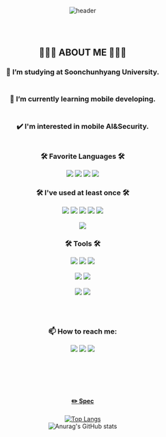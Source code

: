 <div align="center"> 


![header](https://capsule-render.vercel.app/api?type=cylinder&color=000000&height=150&section=header&text=개발세발%20계발일지&fontColor=ffffff&fontSize=70&animation=fadeIn&fontAlignY=55)

  <br></br>
 
 ## 👨🏻‍🎓 ABOUT ME 👨🏻‍🎓
  ### 🔭 I’m studying at Soonchunhyang University.<br></br>
  ### 🌱 I’m currently learning mobile developing.<br></br>
  ### ✔️ I'm interested in mobile AI&Security.<br></br>

  ### 🛠 Favorite Languages 🛠
<!--
안드로이드 뱃지
-->
<img src="https://img.shields.io/badge/Android-3DDC84?style=flat-square&logo=Android&logoColor=white"/>

<!--
IOS 뱃지
-->
<img src="https://img.shields.io/badge/IOS-000000?style=flat-square&logoColor=white"/>
 
<img src="https://img.shields.io/badge/Swift-F05138?style=flat-square&logo=Swift&logoColor=white"/>
 
<img src="https://img.shields.io/badge/Kotlin-7F52FF?style=flat-square&logo=Kotlin&logoColor=white"/>

### 🛠 I've used at least once 🛠 
<!--
C 뱃지
-->
<img src="https://img.shields.io/badge/-A8B9CC?style=flat-square&logo=C&logoColor=white"/> 
 
<img src="https://img.shields.io/badge/-512BD4?style=flat-square&logo=.NET&logoColor=white"/>
 
<img src="https://img.shields.io/badge/python-3776AB?style=flat-square&logo=python&logoColor=white"/>  
 
<img src="https://img.shields.io/badge/HTML5-E34F26?style=flat-square&logo=HTML5&logoColor=white"/>
 
<img src="https://img.shields.io/badge/CSS3-1572B6?style=flat-square&logo=CSS3&logoColor=white"/>
<br></br>
<img src="https://img.shields.io/badge/Linux-007ACC?style=flat-square&logo=Linux&logoColor=white"/>


 
### 🛠 Tools 🛠
<img src="https://img.shields.io/badge/Android Studio-3DDC84?style=flat-square&logo=Android Studio&logoColor=white"/>

<img src="https://img.shields.io/badge/Xcode-147EFB?style=flat-square&logo=Xcode&logoColor=white"/>
 
<img src="https://img.shields.io/badge/Visual Studio-5C2D91?style=flat-square&logo=Visual Studio&logoColor=white"/>
<br></br>

<img src="https://img.shields.io/badge/Visual Studio Code-007ACC?style=flat-square&logo=Visual Studio Code&logoColor=white"/>
 
 
<img src="https://img.shields.io/badge/Eclipse IDE-FCC624?style=flat-square&logo=Eclipse IDE&logoColor=white"/>
<br></br>

<img src="https://img.shields.io/badge/Ubuntu-E95420?style=flat-square&logo=Ubuntu&logoColor=white"/>

<img src="https://img.shields.io/badge/Kali Linux-557C94?style=flat-square&logo=Kali Linux&logoColor=white"/>

<br></br>

### 📫 How to reach me: 

<!--노션 링크걸기 --><a href="https://parkhoho.oopy.io/" target="_blank"><img src="https://img.shields.io/badge/-000000?style=flat-square&logo=Notion&logoColor=white"/></a>
<!--인스타그램 링크걸기--><a href="https://www.instagram.com/p_ho_ho/" target="_blank"><img src="https://img.shields.io/badge/-E4405F?style=flat-square&logo=Instagram&logoColor=white"/></a>
<!--이메일 링크 걸기 링크걸기--><a href="mailto:hohoho00@sch.ac.kr" target="_blank"><img src="https://img.shields.io/badge/-E4405F?style=flat-square&logo=GMail&logoColor=white"/>
<br></br><br></br>

#### :pencil2: Spec
[![Top Langs](https://github-readme-stats.vercel.app/api/top-langs/?username=parkHoHo&layout=compact)](https://github.com/anuraghazra/github-readme-stats)<br>
![Anurag's GitHub stats](https://github-readme-stats.vercel.app/api?username=parkHoHo&show_icons=true&theme=radical)





<!--
**ParkHoHo/ParkHoHo** is a ✨ _special_ ✨ repository because its `README.md` (this file) appears on your GitHub profile.

Here are some ideas to get you started:

- 🔭 I’m currently working on ...
- 🌱 I’m currently learning ...
- 👯 I’m looking to collaborate on ...
- 🤔 I’m looking for help with ...
- 💬 Ask me about ...
- 📫 How to reach me: ...
- 😄 Pronouns: ...
- ⚡ Fun fact: ...
-->
</div>


